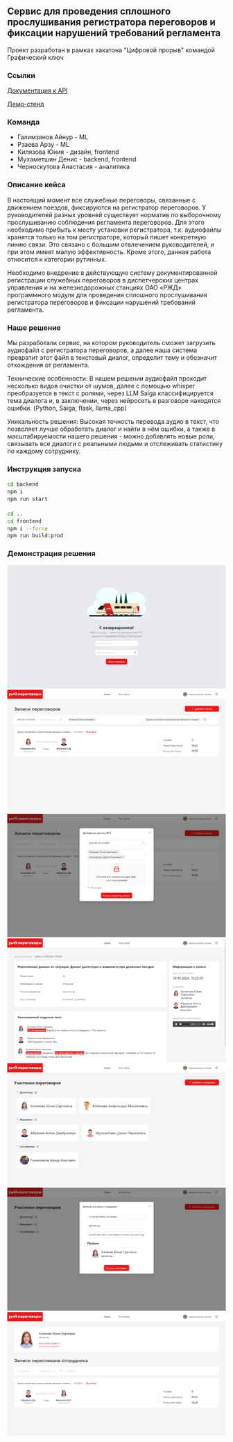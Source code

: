 ## Сервис для проведения сплошного прослушивания регистратора переговоров и фиксации нарушений требований регламента

Проект разработан в рамках хакатона "Цифровой прорыв" командой Графический ключ

### Ссылки
[Документация к API](https://documenter.getpostman.com/view/24641121/2sA3JT4KE6)

[Демо-стенд](https://train-conversations.netlify.app)


### Команда
- Галимзянов Айнур - ML
- Рзаева Арзу - ML
- Килязова Юния - дизайн, frontend
- Мухаметшин Денис - backend, frontend
- Черноскутова Анастасия - аналитика

### Описание кейса
В настоящий момент все служебные переговоры, связанные с движением поездов, фиксируются на регистратор переговоров. 
У руководителей разных уровней существует норматив по выборочному прослушиванию соблюдения регламента переговоров. 
Для этого необходимо прибыть к месту установки регистратора, т.к. аудиофайлы хранятся только на том регистраторе, 
который пишет конкретную линию связи. Это связано с большим отвлечением руководителей, и при этом имеет малую 
эффективность. Кроме этого, данная работа относится к категории рутинных.

Необходимо внедрение в действующую систему документированной регистрации служебных переговоров в диспетчерских центрах 
управления и на железнодорожных станциях ОАО «РЖД» программного модуля для проведения сплошного прослушивания 
регистратора переговоров и фиксации нарушений требований регламента.


### Наше решение
Мы разработали сервис, на котором руководитель сможет загрузить аудиофайл с регистратора переговоров, 
а далее наша система превратит этот файл в текстовый диалог, определит тему и обозначит отхождения от регламента.

Технические особенности: В нашем решении аудиофайл проходит несколько видов очистки от шумов, далее с помощью whisper 
преобразуется в текст с ролями, через LLM Saiga классифицируется тема диалога и, в заключении, через 
нейросеть в разговоре находятся ошибки. (Python, Saiga, flask, llama_cpp)

Уникальность решения: Высокая точность перевода аудио в текст, что позволяет лучше обработать диалог и найти в нём 
ошибки, а также в масштабируемости нашего решения - можно добавлять новые роли, связывать все диалоги с реальными 
людьми и отслеживать статистику по каждому сотруднику.

### Инструкция запуска

```bash
cd backend
npm i 
npm run start

cd ..
cd frontend
npm i --force
npm run build:prod
```

### Демонстрация решения
![РЖЯ Переговоры](https://raw.githubusercontent.com/TeaWithSalt/train-conversation/main/service/Demo1.png "Auth")
![РЖЯ Переговоры](https://raw.githubusercontent.com/TeaWithSalt/train-conversation/main/service/Demo2.png "Catalog")
![РЖЯ Переговоры](https://raw.githubusercontent.com/TeaWithSalt/train-conversation/main/service/Demo6.png "Add record")
![РЖЯ Переговоры](https://raw.githubusercontent.com/TeaWithSalt/train-conversation/main/service/Demo3.png "Record")
![РЖЯ Переговоры](https://raw.githubusercontent.com/TeaWithSalt/train-conversation/main/service/Demo4.png "Participants")
![РЖЯ Переговоры](https://raw.githubusercontent.com/TeaWithSalt/train-conversation/main/service/Demo7.png "Add participant")
![РЖЯ Переговоры](https://raw.githubusercontent.com/TeaWithSalt/train-conversation/main/service/Demo5.png "Participant")
